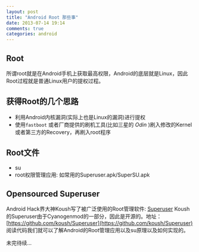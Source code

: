 ```yaml
---
layout: post
title: "Android Root 那些事"
date: 2013-07-14 19:14
comments: true
categories: android
---
```


## Root

所谓root就是在Android手机上获取最高权限，Android的底层就是Linux，因此Root过程就是普通Linux用户的提权过程。

<!--more-->

## 获得Root的几个思路

+ 利用Android内核漏洞(实际上也是Linux的漏洞)进行提权
+ 使用`fastboot` 或者厂商提供的刷机工具(比如三星的 *Odin* )刷入修改的Kernel或者第三方的Recovery，再刷入root程序

## Root文件

+ su 
+ root权限管理应用: 如常用的Superuser.apk/SuperSU.apk

## Opensourced Superuser

Android Hack界大神Koush写了被广泛使用的Root管理软件: [Superuser](https://play.google.com/store/apps/details?id=com.noshufou.android.su&hl=en)
Koush的Superuser由于Cyanogenmod的一部分，因此是开源的。地址：[https://github.com/koush/Superuser](https://github.com/koush/Superuser)  
阅读代码我们就可以了解Android的Root管理应用以及su原理以及如何实现的。

未完待续...
